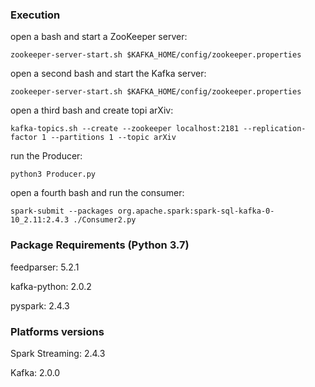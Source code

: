 ### Execution

open a bash and start a ZooKeeper server:
```
zookeeper-server-start.sh $KAFKA_HOME/config/zookeeper.properties
```
open a second bash and start the Kafka server:
```
zookeeper-server-start.sh $KAFKA_HOME/config/zookeeper.properties
```
open a third bash and create topi arXiv:
```
kafka-topics.sh --create --zookeeper localhost:2181 --replication-factor 1 --partitions 1 --topic arXiv
```
run the Producer:
```
python3 Producer.py
```
open a fourth bash and run the consumer:
```
spark-submit --packages org.apache.spark:spark-sql-kafka-0-10_2.11:2.4.3 ./Consumer2.py
```

### Package Requirements (Python 3.7)
feedparser: 5.2.1

kafka-python: 2.0.2

pyspark: 2.4.3


### Platforms versions
Spark Streaming: 2.4.3

Kafka: 2.0.0


